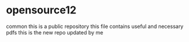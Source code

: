 # opensource12
common this is a public repository 
this file contains useful and necessary pdfs
this is the new repo updated by  me 
